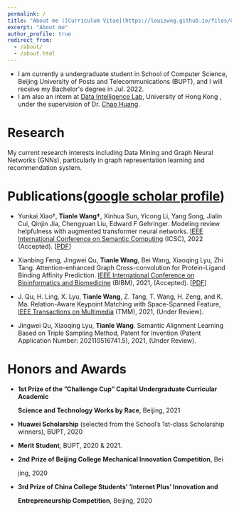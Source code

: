 ```yaml
---
permalink: /
title: "About me ([Curriculum Vitae](https://louiswng.github.io/files/CV.pdf))"
excerpt: "About me"
author_profile: true
redirect_from: 
  - /about/
  - /about.html
---
```

* I am currently a undergraduate student in School of Computer Science, Beijing University of Posts and Telecommunications (BUPT), and I will receive my Bachelor's degree in Jul. 2022.<br>
* I am also an intern at [Data Intelligence Lab](https://sites.google.com/view/chaoh/group-join-us?authuser=0), University of Hong Kong , under the supervision of Dr. [Chao Huang](https://sites.google.com/view/chaoh).<br>

# Research
My current research interests including Data Mining and Graph Neural Networks (GNNs), particularly in graph representation learning and recommendation system.


# Publications([google scholar profile](https://scholar.google.com/citations?user=jKxBZMwAAAAJ&hl=zh-CN&oi=ao))

- Yunkai Xiao†, <b>Tianle Wang†</b>, Xinhua Sun, Yicong Li, Yang Song, Jialin Cui, Qinjin Jia, Chengyuan Liu, Edward F Gehringer. Modeling review helpfulness with augmented transformer neural networks. [IEEE International Conference on Semantic Computing](https://semanticcomputing.wixsite.com/icsc2022) (ICSC), 2022 (Accepted). [[PDF](https://louiswng.github.io/files/IEEE_ICSC_2022_Augmented_model_helpfulness.pdf)]
- Xianbing Feng, Jingwei Qu, <b>Tianle Wang</b>, Bei Wang, Xiaoqing Lyu, Zhi Tang. Attention-enhanced Graph Cross-convolution for Protein-Ligand Binding Affinity Prediction. [IEEE International Conference on Bioinformatics and Biomedicine](https://ieeebibm.org/BIBM2021/) (BIBM), 2021, (Accepted). [[PDF](https://louiswng.github.io/files/IEEE_BIBM2021_GCAT.pdf)]

- J. Qu, H. Ling, X. Lyu, **Tianle Wang**, Z. Tang, T. Wang, H. Zeng, and K. Ma. Relation-Aware Keypoint Matching with Space-Spanned Feature, [IEEE Transactions on Multimedia](https://signalprocessingsociety.org/publications-resources/ieee-transactions-multimedia) (TMM), 2021, (Under Review).
- Jingwei Qu, Xiaoqing Lyu, **Tianle Wang**. Semantic Alignment Learning Based on Triple Sampling Method, Patent for Invention (Patent Application Number: 202110516741.5), 2021, (Under Review).



# Honors and Awards

* **1st Prize of the ”Challenge Cup” Capital Undergraduate Curricular Academic**

  **Science and Technology Works by Race**, Beijing, 2021

* **Huawei Scholarship** (selected from the School’s 1st-class Scholarship winners), BUPT, 2020

* **Merit Student**, BUPT, 2020 & 2021.

* **2nd Prize of Beijing College Mechanical Innovation Competition**, Bei

  jing, 2020

* **3rd Prize of China College Students’ ’Internet Plus’ Innovation and**

  **Entrepreneurship Competition**, Beijing, 2020

<!---Activity and Service--->
<!---Experience--->
